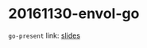 20161130-envol-go
=================

`go-present` link: [slides](http://talks.godoc.org/github.com/sbinet/talks/2016/20161130-envol-go/talk.slide)

